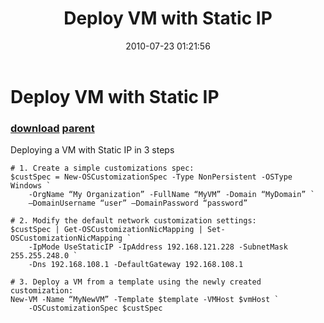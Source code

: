 ﻿---
pid:            2015
parent:         2014
children:       
poster:         Nedko Nedev
title:          Deploy VM with Static IP
date:           2010-07-23 01:21:56
description:    Deploying a VM with Static IP in 3 steps
format:         posh
---

# Deploy VM with Static IP

### [download](2015.ps1) [parent](2014.md) 

Deploying a VM with Static IP in 3 steps

```posh
# 1. Create a simple customizations spec:
$custSpec = New-OSCustomizationSpec -Type NonPersistent -OSType Windows `
    -OrgName “My Organization” -FullName “MyVM” -Domain “MyDomain” `
    –DomainUsername “user” –DomainPassword “password”

# 2. Modify the default network customization settings:
$custSpec | Get-OSCustomizationNicMapping | Set-OSCustomizationNicMapping `
    -IpMode UseStaticIP -IpAddress 192.168.121.228 -SubnetMask 255.255.248.0 `
    -Dns 192.168.108.1 -DefaultGateway 192.168.108.1

# 3. Deploy a VM from a template using the newly created customization:
New-VM -Name “MyNewVM” -Template $template -VMHost $vmHost `
    -OSCustomizationSpec $custSpec
```
